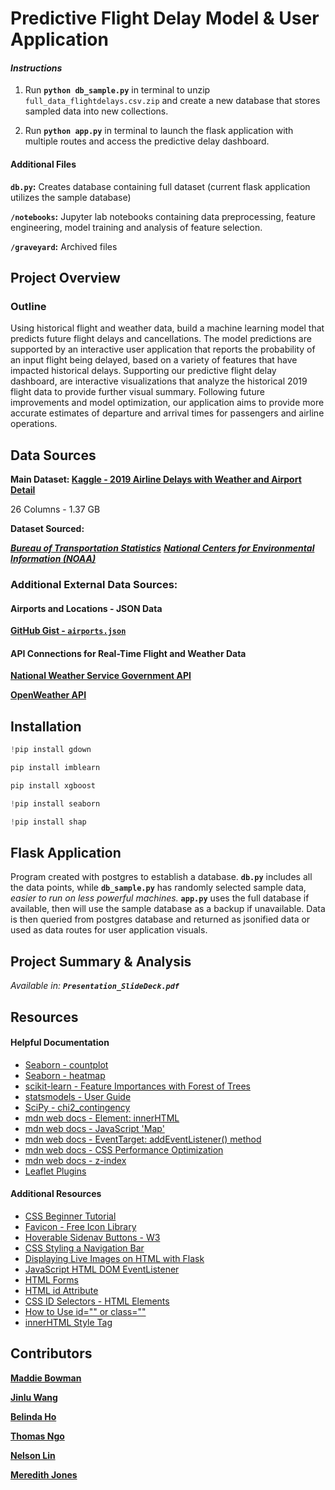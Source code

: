 # Predictive Flight Delay Model & User Application

#### *Instructions*
1. Run **`python db_sample.py`** in terminal to unzip `full_data_flightdelays.csv.zip` and create a new database that stores sampled data into new collections.

3. Run **`python app.py`** in terminal to launch the flask application with multiple routes and access the predictive delay dashboard.


#### Additional Files
**`db.py`:** Creates database containing full dataset (current flask application utilizes the sample database)

**`/notebooks`:** Jupyter lab notebooks containing data preprocessing, feature engineering, model training and analysis of feature selection.

**`/graveyard`:** Archived files


## Project Overview
### Outline 
Using historical flight and weather data, build a machine learning model that predicts future flight delays and cancellations. The model predictions are supported by an interactive user application that reports the probability of an input flight being delayed, based on a variety of features that have impacted historical delays. Supporting our predictive flight delay dashboard, are interactive visualizations that analyze the historical 2019 flight data to provide further visual summary. Following future improvements and model optimization, our application aims to provide more accurate estimates of departure and arrival times for passengers and airline operations. 

## Data Sources
**Main Dataset: [Kaggle - 2019 Airline Delays with Weather and Airport Detail](https://www.kaggle.com/datasets/threnjen/2019-airline-delays-and-cancellations)**

26 Columns - 1.37 GB

**Dataset Sourced:** 

***[Bureau of Transportation Statistics](https://www.transtats.bts.gov/databases.asp?Z1qr_VQ=E&Z1qr_Qr5p=N8vn6v10&f7owrp6_VQF=D)***
***[National Centers for Environmental Information (NOAA)](https://www.ncdc.noaa.gov/cdo-web/datasets)***


### Additional External Data Sources:

#### **Airports and Locations - JSON Data**

**[GitHub Gist - `airports.json`](https://gist.github.com/tdreyno/4278655)**


#### **API Connections for Real-Time Flight and Weather Data**

**[National Weather Service Government API](https://weather-gov.github.io/api/general-faqs)**

**[OpenWeather API](https://openweathermap.org/api)**

## Installation
```python  
!pip install gdown
```

```python  
pip install imblearn
```
```python  
pip install xgboost
```
```python  
!pip install seaborn
```
```python  
!pip install shap
```

## Flask Application

Program created with postgres to establish a database. **`db.py`** includes all the data points, while **`db_sample.py`** has randomly selected sample data, *easier to run on less powerful machines.* **`app.py`** uses the full database if available, then will use the sample database as a backup if unavailable. Data is then queried from postgres database and returned as jsonified data or used as data routes for user application visuals.

## Project Summary & Analysis
*Available in: **`Presentation_SlideDeck.pdf`***

## Resources
#### Helpful Documentation
- [Seaborn - countplot](https://seaborn.pydata.org/generated/seaborn.countplot.html)
- [Seaborn - heatmap](https://seaborn.pydata.org/generated/seaborn.heatmap.html)
- [scikit-learn - Feature Importances with Forest of Trees](https://scikit-learn.org/stable/auto_examples/ensemble/plot_forest_importances.html)
- [statsmodels - User Guide](https://www.statsmodels.org/stable/user-guide.html)
- [SciPy - chi2_contingency](https://docs.scipy.org/doc/scipy/reference/generated/scipy.stats.chi2_contingency.html)
- [mdn web docs - Element: innerHTML](https://developer.mozilla.org/en-US/docs/Web/API/Element/innerHTML)
- [mdn web docs - JavaScript 'Map'](https://developer.mozilla.org/en-US/docs/Web/JavaScript/Reference/Global_Objects/Map)
- [mdn web docs - EventTarget: addEventListener() method](https://developer.mozilla.org/en-US/docs/Web/API/EventTarget/)
- [mdn web docs -  CSS Performance Optimization](https://developer.mozilla.org/en-US/docs/Learn/Performance/CSS)
- [mdn web docs -  z-index](https://developer.mozilla.org/en-US/docs/Web/CSS/z-index)
- [Leaflet Plugins](https://leafletjs.com/plugins.html)

#### Additional Resources
- [CSS Beginner Tutorial](https://www.htmldog.com/guides/css/beginner/)
- [Favicon - Free Icon Library](https://icons8.com/icons)
- [Hoverable Sidenav Buttons - W3](https://www.w3schools.com/howto/howto_css_sidenav_buttons.asp)
- [CSS Styling a Navigation Bar](https://codetheweb.blog/style-a-navigation-bar-css/)
- [Displaying Live Images on HTML with Flask](https://stackoverflow.com/questions/46785507/python-flask-display-image-on-a-html-page)
- [JavaScript HTML DOM EventListener](https://www.w3schools.com/js/js_htmldom_eventlistener.asp)
- [HTML Forms](https://www.w3schools.com/html/html_forms.asp)
- [HTML id Attribute](https://www.w3schools.com/html/html_id.asp)
- [CSS ID Selectors - HTML Elements](https://blog.hubspot.com/website/css-id#:~:text=A%20CSS%20ID%20selector%20uses,to%20the%20element%20in%20brackets.)
- [How to Use id="" or class=""](https://forum.freecodecamp.org/t/how-to-know-when-to-use-id-or-class/506353)
- [innerHTML Style Tag](https://stackoverflow.com/questions/26890675/can-i-add-a-style-tag-to-innerhtml)


## Contributors
**[Maddie Bowman](https://github.com/maddiebowman)**

**[Jinlu Wang](https://github.com/moonsunkey)**

**[Belinda Ho](https://github.com/belindaho2828)**

**[Thomas Ngo](https://github.com/thomasjngo)**

**[Nelson Lin](https://github.com/birdforest)**

**[Meredith Jones](https://github.com/jonesmer)**
